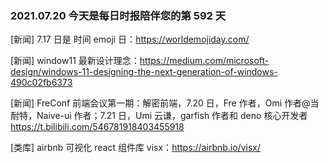 ### 2021.07.20 今天是每日时报陪伴您的第 592 天

[新闻] 7.17 日是 时间 emoji 日：<https://worldemojiday.com/>

[新闻] window11 最新设计理念：<https://medium.com/microsoft-design/windows-11-designing-the-next-generation-of-windows-490c02fb6373>

[新闻] FreConf 前端会议第一期：解密前端，7.20 日，Fre 作者，Omi 作者@当耐特，Naive-ui 作者；7.21 日，Umi 云谦，garfish 作者和 deno 核心开发者 <https://t.bilibili.com/546781918403455918>

[类库] airbnb 可视化 react 组件库 visx：<https://airbnb.io/visx/>
